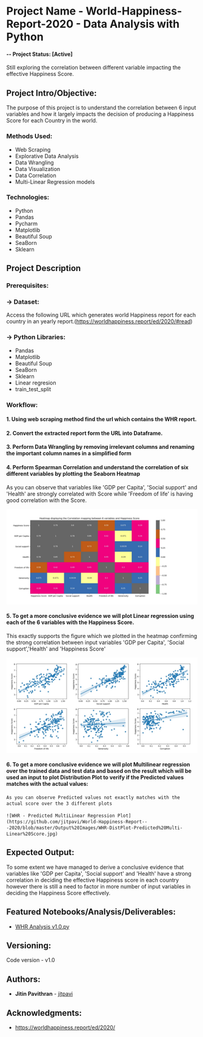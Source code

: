 # Project Name -  World-Happiness-Report-2020 - Data Analysis with Python
#### -- Project Status: [Active]
Still exploring the correlation between different variable impacting the effective Happiness Score.

## Project Intro/Objective:
The purpose of this project is to understand the correlation between 6 input variables and how it largely impacts the decision of producing a Happiness Score for each Country in the world. 

### Methods Used:
* Web Scraping
* Explorative Data Analysis
* Data Wrangling
* Data Visualization
* Data Correlation
* Multi-Linear Regression models

### Technologies:
* Python
* Pandas
* Pycharm
* Matplotlib
* Beautiful Soup
* SeaBorn
* Sklearn

## Project Description

### Prerequisites: 
  ### -> Dataset:
  Access the following URL which generates world Happiness report for each country in an yearly report.(https://worldhappiness.report/ed/2020/#read)
  
  ### -> Python Libraries:
  * Pandas
  * Matplotlib
  * Beautiful Soup
  * SeaBorn
  * Sklearn
  * Linear regresion
  * train_test_split

### Workflow:
#### 1. Using web scraping method find the url which contains the WHR report.
#### 2. Convert the extracted report form the URL into Dataframe.
#### 3. Perform Data Wrangling by removing irrelevant columns and renaming the important column names in a simplified form
#### 4. Perform Spearman Correlation and understand the correlation of six different variables by plotting the Seaborn Heatmap
   As you can observe that variables like 'GDP per Capita', 'Social support' and 'Health' are strongly correlated with Score while 'Freedom of life' is having good correlation with the Score.
   
   ![WHR - HeatMap Plot](https://github.com/jitpavi/World-Happiness-Report---2020/blob/master/Output%20Images/WHR-HeatMap.jpg)

#### 5. To get a more conclusive evidence we will plot Linear regression using each of the 6 variables with the Happiness Score. 
   This exactly supports the figure which we plotted in the heatmap confirming the strong correlation between input variables 'GDP per Capita', 'Social support','Health' and 'Happiness Score'
   
   ![WHR - Regression Plot](https://github.com/jitpavi/World-Happiness-Report---2020/blob/master/Output%20Images/WHR-RegressionPlot.jpg)

#### 6. To get a more conclusive evidence we will plot Multilinear regression over the trained data and test data and based on the      result which will be used an input to plot Distribution Plot to verify if the Predicted values matches with the actual values:
    As you can observe Predicted values not exactly matches with the actual score over the 3 different plots
    
    ![WHR - Predicted MultiLinear Regression Plot](https://github.com/jitpavi/World-Happiness-Report---2020/blob/master/Output%20Images/WHR-DistPlot-Predicted%20Multi-Linear%20Score.jpg)

## Expected Output:
To some extent we have managed to derive a conclusive evidence that variables like 'GDP per Capita', 'Social support' and 'Health' have a strong correlation in deciding the effective Happiness score in each country however there is still a need to factor in more number of input variables in deciding the Happiness Score effectively.

## Featured Notebooks/Analysis/Deliverables:

* [WHR Analysis v1.0.py](https://github.com/jitpavi/World-Happiness-Report---2020/blob/master/WHR%20Analysis%20v1.0.py)

## Versioning:

Code version - v1.0

## Authors:

* **Jitin Pavithran** - [jitpavi](https://github.com/jitpavi)

## Acknowledgments:

* https://worldhappiness.report/ed/2020/
